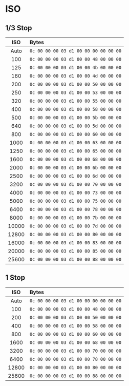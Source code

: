 # ISO

## 1/3 Stop

|ISO|Bytes|
|:---:|:---|
|Auto|`0c 00 00 00 03 d1 00 00 00 00 00 00`|
|100|`0c 00 00 00 03 d1 00 00 48 00 00 00`|
|125|`0c 00 00 00 03 d1 00 00 4b 00 00 00`|
|160|`0c 00 00 00 03 d1 00 00 4d 00 00 00`|
|200|`0c 00 00 00 03 d1 00 00 50 00 00 00`|
|250|`0c 00 00 00 03 d1 00 00 53 00 00 00`|
|320|`0c 00 00 00 03 d1 00 00 55 00 00 00`|
|400|`0c 00 00 00 03 d1 00 00 58 00 00 00`|
|500|`0c 00 00 00 03 d1 00 00 5b 00 00 00`|
|640|`0c 00 00 00 03 d1 00 00 5d 00 00 00`|
|800|`0c 00 00 00 03 d1 00 00 60 00 00 00`|
|1000|`0c 00 00 00 03 d1 00 00 63 00 00 00`|
|1250|`0c 00 00 00 03 d1 00 00 65 00 00 00`|
|1600|`0c 00 00 00 03 d1 00 00 68 00 00 00`|
|2000|`0c 00 00 00 03 d1 00 00 6b 00 00 00`|
|2500|`0c 00 00 00 03 d1 00 00 6d 00 00 00`|
|3200|`0c 00 00 00 03 d1 00 00 70 00 00 00`|
|4000|`0c 00 00 00 03 d1 00 00 73 00 00 00`|
|5000|`0c 00 00 00 03 d1 00 00 75 00 00 00`|
|6400|`0c 00 00 00 03 d1 00 00 78 00 00 00`|
|8000|`0c 00 00 00 03 d1 00 00 7b 00 00 00`|
|10000|`0c 00 00 00 03 d1 00 00 7d 00 00 00`|
|12800|`0c 00 00 00 03 d1 00 00 80 00 00 00`|
|16000|`0c 00 00 00 03 d1 00 00 83 00 00 00`|
|20000|`0c 00 00 00 03 d1 00 00 85 00 00 00`|
|25600|`0c 00 00 00 03 d1 00 00 88 00 00 00`|

## 1 Stop

|ISO|Bytes|
|:---:|:---|
|Auto|`0c 00 00 00 03 d1 00 00 00 00 00 00`|
|100|`0c 00 00 00 03 d1 00 00 48 00 00 00`|
|200|`0c 00 00 00 03 d1 00 00 50 00 00 00`|
|400|`0c 00 00 00 03 d1 00 00 58 00 00 00`|
|800|`0c 00 00 00 03 d1 00 00 60 00 00 00`|
|1600|`0c 00 00 00 03 d1 00 00 68 00 00 00`|
|3200|`0c 00 00 00 03 d1 00 00 70 00 00 00`|
|6400|`0c 00 00 00 03 d1 00 00 78 00 00 00`|
|12800|`0c 00 00 00 03 d1 00 00 80 00 00 00`|
|25600|`0c 00 00 00 03 d1 00 00 88 00 00 00`|
